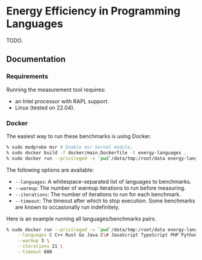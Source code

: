 # Energy Efficiency in Programming Languages

TODO.

## Documentation

### Requirements

Running the measurement tool requires:
 -  an Intel processor with RAPL support.
 -  Linux (tested on 22.04).

### Docker

The easiest way to run these benchmarks is using Docker.
```bash
% sudo modprobe msr # Enable msr kernel module.
% sudo docker build -f docker/main.Dockerfile -t energy-languages .
% sudo docker run --privileged -v `pwd`/data/tmp:/root/data energy-languages [OPTIONS]
```

The following options are available:
 -  `--languages`: A whitespace-separated list of languages to benchmarks.
 -  `--warmup`: The number of warmup iterations to run before measuring.
 -  `--iterations`: The number of iterations to run for each benchmark.
 -  `--timeout`: The timeout after which to stop execution. Some benchmarks are known to occasionally run indefinitely.

Here is an example running all languages/benchmarks pairs.
```bash
% sudo docker run --privileged -v `pwd`/data/tmp:/root/data energy-languages \
    --languages C C++ Rust Go Java C\# JavaScript TypeScript PHP Python \
	--warmup 3 \
	--iterations 21 \
	--timeout 600
```
